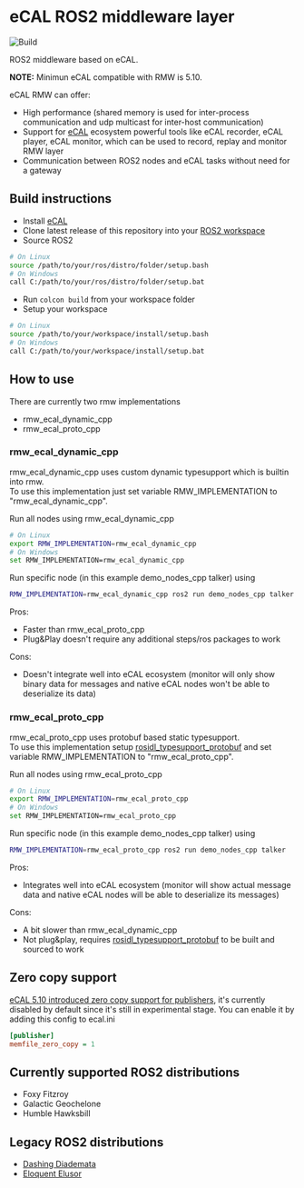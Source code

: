 # eCAL ROS2 middleware layer
![Build](https://github.com/continental/rmw_ecal/actions/workflows/ros_ci.yml/badge.svg)

ROS2 middleware based on eCAL.

**NOTE:** Minimun eCAL compatible with RMW is 5.10.

eCAL RMW can offer:

* High performance (shared memory is used for inter-process communication and udp multicast for inter-host communication)
* Support for [eCAL](https://github.com/continental/ecal) ecosystem powerful tools like eCAL recorder, eCAL player, eCAL monitor, which can be used to record, replay and monitor RMW layer
* Communication between ROS2 nodes and eCAL tasks without need for a gateway

## Build instructions

* Install [eCAL](https://continental.github.io/ecal/getting_started/setup.html)
* Clone latest release of this repository into your [ROS2 workspace](https://index.ros.org/doc/ros2/Tutorials/Workspace/Creating-A-Workspace/)
* Source ROS2
```bash
# On Linux
source /path/to/your/ros/distro/folder/setup.bash
# On Windows
call C:/path/to/your/ros/distro/folder/setup.bat
```
* Run `colcon build` from your workspace folder
* Setup your workspace
```bash
# On Linux
source /path/to/your/workspace/install/setup.bash
# On Windows
call C:/path/to/your/workspace/install/setup.bat
```

## How to use
There are currently two rmw implementations
* rmw_ecal_dynamic_cpp
* rmw_ecal_proto_cpp

### rmw_ecal_dynamic_cpp
rmw_ecal_dynamic_cpp uses custom dynamic typesupport which is builtin into rmw.  
To use this implementation just set variable RMW_IMPLEMENTATION to "rmw_ecal_dynamic_cpp".  

Run all nodes using rmw_ecal_dynamic_cpp
```bash
# On Linux
export RMW_IMPLEMENTATION=rmw_ecal_dynamic_cpp
# On Windows
set RMW_IMPLEMENTATION=rmw_ecal_dynamic_cpp
```
Run specific node (in this example demo_nodes_cpp talker) using 
```bash
RMW_IMPLEMENTATION=rmw_ecal_dynamic_cpp ros2 run demo_nodes_cpp talker
```

Pros:
* Faster than rmw_ecal_proto_cpp 
* Plug&Play doesn't require any additional steps/ros packages to work
  
Cons:
* Doesn't integrate well into eCAL ecosystem (monitor will only show binary data for messages and native eCAL nodes won't be able to deserialize its data)
 
### rmw_ecal_proto_cpp
rmw_ecal_proto_cpp uses protobuf based static typesupport.  
To use this implementation setup [rosidl_typesupport_protobuf](https://github.com/continental/rosidl_typesupport_protobuf) and set variable RMW_IMPLEMENTATION to "rmw_ecal_proto_cpp".  

Run all nodes using rmw_ecal_proto_cpp
```bash
# On Linux
export RMW_IMPLEMENTATION=rmw_ecal_proto_cpp
# On Windows
set RMW_IMPLEMENTATION=rmw_ecal_proto_cpp
```
Run specific node (in this example demo_nodes_cpp talker) using 
```bash
RMW_IMPLEMENTATION=rmw_ecal_proto_cpp ros2 run demo_nodes_cpp talker
```
Pros:
* Integrates well into eCAL ecosystem (monitor will show actual message data and native eCAL nodes will be able to deserialize its messages)

Cons:
* A bit slower than rmw_ecal_dynamic_cpp
* Not plug&play, requires [rosidl_typesupport_protobuf](https://github.com/continental/rosidl_typesupport_protobuf) to be built and sourced to work

## Zero copy support
[eCAL 5.10 introduced zero copy support for publishers](https://continental.github.io/ecal/advanced/layers/shm.html#zero-copy-mode-optional), it's currently disabled by default since it's still in experimental stage.
You can enable it by adding this config to ecal.ini

```ini
[publisher]
memfile_zero_copy = 1
```

## Currently supported ROS2 distributions

* Foxy Fitzroy
* Galactic Geochelone
* Humble Hawksbill

## Legacy ROS2 distributions

* [Dashing Diademata](https://github.com/continental/rmw_ecal/tree/legacy/dashing)
* [Eloquent Elusor](https://github.com/continental/rmw_ecal/tree/legacy/eloquent)
